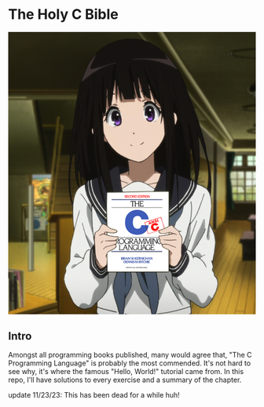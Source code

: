 <h1> The Holy C Bible </h1>

![C Bible](CBible.jpg)



<h2>Intro</h2>
Amongst all programming books published, many would agree that, "The C Programming Language" is probably the most commended. It's not hard to see why, it's where the famous "Hello, World!" tutorial came from. In this repo, I'll have solutions to every exercise and a summary of the chapter.


update 11/23/23:
This has been dead for a while huh!
